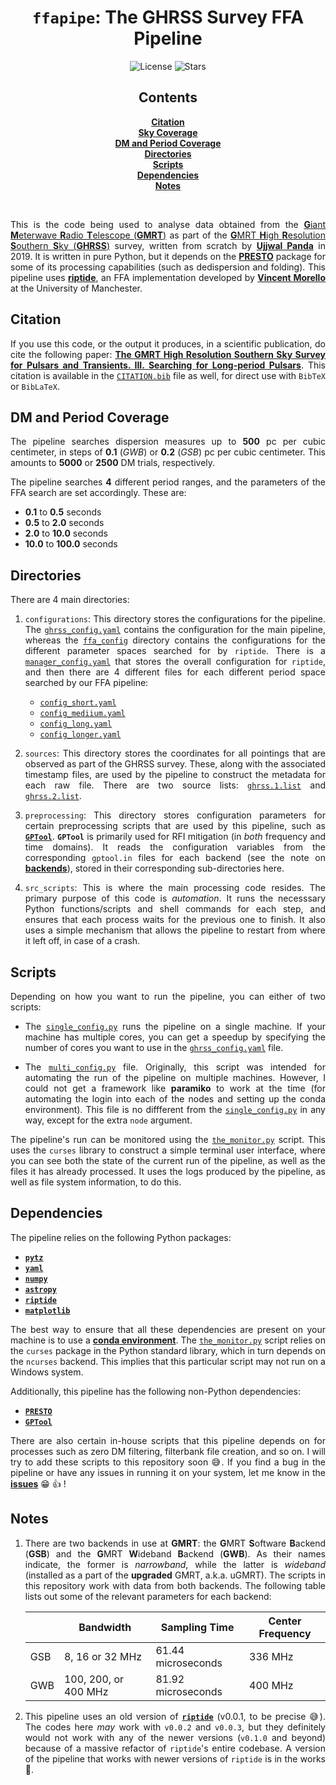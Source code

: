 <div align="center">

# `ffapipe`: The GHRSS Survey FFA Pipeline

![License][license]
![Stars][stars]

## Contents

[**Citation**](#citation)<br/>
[**Sky Coverage**](#sky-coverage)<br/>
[**DM and Period Coverage**](#dm-and-period-coverage)<br/>
[**Directories**](#directories)<br/>
[**Scripts**](#scripts)<br/>
[**Dependencies**](#dependencies)<br/>
[**Notes**](#notes)<br/>

</div>
<br/>

<div align="justify">

This is the code being used to analyse data obtained from the [**G**iant
**M**eterwave **R**adio **T**elescope (**GMRT**)][gmrt] as part of the [**G**MRT
**H**igh **R**esolution **S**outhern **S**ky (**GHRSS**)][ghrss] survey, written
from scratch by [**Ujjwal Panda**][upanda] in 2019. It is written in pure
Python, but it depends on the [**PRESTO**][presto] package for some of its
processing capabilities (such as dedispersion and folding). This pipeline uses
[**riptide**][riptide], an FFA implementation developed by [**Vincent
Morello**][morello] at
the University of Manchester.

## Citation

If you use this code, or the output it produces, in a scientific publication, do
cite the following paper: <u>[**The GMRT High Resolution Southern Sky Survey for
Pulsars and Transients. III. Searching for Long-period Pulsars**][GHRSS3]</u>.
This citation is available in the [`CITATION.bib`](CITATION.bib) file as well,
for direct use with `BibTeX` or `BibLaTeX`.

## DM and Period Coverage

The pipeline searches dispersion measures up to **500** pc per cubic centimeter,
in steps of **0.1** (*GWB*) or **0.2** (*GSB*) pc per cubic centimeter. This
amounts to **5000** or **2500** DM trials, respectively.

The pipeline searches **4** different period ranges, and the parameters of the
FFA search are set accordingly. These are:

* **0.1** to **0.5** seconds
* **0.5** to **2.0** seconds
* **2.0** to **10.0** seconds
* **10.0** to **100.0** seconds

## Directories

There are 4 main directories:

1. `configurations`: This directory stores the configurations for the pipeline.
   The [`ghrss_config.yaml`](./configurations/ghrss_config.yaml) contains the
   configuration for the main pipeline, whereas the
   [`ffa_config`](./configurations/ffa_config) directory contains the
   configurations for the different parameter spaces searched for by `riptide`.
   There is a
   [`manager_config.yaml`](./configurations/ffa_config/manager_config.yaml) that
   stores the overall configuration for `riptide`, and then there are 4
   different files for each different period space searched by our FFA pipeline:

    * [`config_short.yaml`](./configurations/ffa_config/config_short.yaml)
    * [`config_mediium.yaml`](./configurations/ffa_config/config_medium.yaml)
    * [`config_long.yaml`](./configurations/ffa_config/config_long.yaml)
    * [`config_longer.yaml`](./configurations/ffa_config/config_longer.yaml)

2. `sources`: This directory stores the coordinates for all pointings that are
   observed as part of the GHRSS survey. These, along with the associated
   timestamp files, are used by the pipeline to construct the metadata for each
   raw file. There are two source lists:
   [`ghrss.1.list`](./sources/ghrss.1.list) and
   [`ghrss.2.list`](./sources/ghrss.2.list).

3. `preprocessing`: This directory stores configuration parameters for certain
   preprocessing scripts that are used by this pipeline, such as
   [**`GPTool`**][gptool]. **`GPTool`** is primarily used for RFI mitigation (in
   *both* frequency and time domains). It reads the configuration variables from
   the corresponding `gptool.in` files for each backend (see the note on
   [**backends**](#notes)), stored in their corresponding sub-directories here.

4. `src_scripts`: This is where the main processing code resides. The primary
   purpose of this code is *automation*. It runs the necesssary Python
   functions/scripts and shell commands for each step, and ensures that each
   process waits for the previous one to finish. It also uses a simple mechanism
   that allows the pipeline to restart from where it left off, in case of a
   crash.

## Scripts

Depending on how you want to run the pipeline, you can either of two scripts:

* The [`single_config.py`](./single_config.py) runs the pipeline on a single
  machine. If your machine has multiple cores, you can get a speedup by
  specifying the number of cores you want to use in the
  [`ghrss_config.yaml`](./configurations/ghrss_config.yaml) file.

* The [`multi_config.py`](./multi_config.py) file. Originally, this script was
  intended for automating the run of the pipeline on multiple machines. However,
  I could not get a framework like **paramiko** to work at the time (for
  automating the login into each of the nodes and setting up the conda
  environment). This file is no diffferent from the
  [`single_config.py`](./single_config.py) in any way, except for the extra
  `node` argument.

The pipeline's run can be monitored using the
[`the_monitor.py`](./the_monitor.py) script. This uses the `curses` library to
construct a simple terminal user interface, where you can see both the state of
the current run of the pipeline, as well as the files it has already processed.
It uses the logs produced by the pipeline, as well as file system information,
to do this.

## Dependencies

The pipeline relies on the following Python packages:

* [**`pytz`**][pytz]
* [**`yaml`**][yaml]
* [**`numpy`**][numpy]
* [**`astropy`**][astropy]
* [**`riptide`**][riptide]
* [**`matplotlib`**][matplotlib]

The best way to ensure that all these dependencies are present on your machine
is to use a [**conda environment**][conda]. The
[`the_monitor.py`](./the_monitor.py) script relies on the `curses` package in
the Python standard library, which in turn depends on the `ncurses` backend.
This implies that this particular script may not run on a Windows system.

Additionally, this pipeline has the following non-Python dependencies:

* [**`PRESTO`**][presto]
* [**`GPTool`**][gptool]

There are also certain in-house scripts that this pipeline depends on for
processes such as zero DM filtering, filterbank file creation, and so on. I will
try to add these scripts to this repository soon :sweat_smile:. If you find a
bug in the pipeline or have any issues in running it on your system, let me know
in the [**issues**][issues] :grin: :+1: !

## Notes

1. There are two backends in use at **GMRT**: the **G**MRT **S**oftware
   **B**ackend (**GSB**) and the **G**MRT **W**ideband **B**ackend (**GWB**). As
   their names indicate, the former is *narrowband*, while the latter is
   *wideband* (installed as a part of the **upgraded** GMRT, a.k.a. uGMRT). The
   scripts in this repository work with data from both backends. The following
   table lists out some of the relevant parameters for each backend:

    <div align="center">

    |     |       Bandwidth      |    Sampling Time   | Center Frequency |
    | --- | -------------------- | ------------------ | ---------------- |
    | GSB |   8, 16 or 32 MHz    | 61.44 microseconds |     336 MHz      |
    | GWB | 100, 200, or 400 MHz | 81.92 microseconds |     400 MHz      |

    </div>

2. This pipeline uses an old version of [**`riptide`**][riptide] (v0.0.1, to be
   precise :sweat_smile:). The codes here *may* work with `v0.0.2` and `v0.0.3`,
   but they definitely would not work with any of the newer versions (`v0.1.0`
   and beyond) because of a massive refactor of `riptide`'s entire codebase. A
   version of the pipeline that works with newer versions of `riptide` is in the
   works :hammer:.

</div>

[morello]: https://github.com/v-morello
[upanda]: https://github.com/astrogewgaw

[GHRSS3]: https://doi.org/10.3847/1538-4357/ac7b91

[gmrt]: http://gmrt.ncra.tifr.res.in
[conda]: https://docs.conda.io/en/latest
[issues]: https://github.com/GHRSS/ffapipe/issues
[ghrss]: http://www.ncra.tifr.res.in/~bhaswati/GHRSS.html

[stars]: https://img.shields.io/github/stars/GHRSS/ffapipe?style=for-the-badge

[arXiv3]: https://img.shields.io/badge/arXiv-2206.00427-B31B1B.svg?style=for-the-badge
[license]: https://img.shields.io/github/license/astrogewgaw/ghrss-ffa?style=for-the-badge

[yaml]: https://pyyaml.org/
[numpy]: https://numpy.org/
[astropy]: https://www.astropy.org/
[matplotlib]: https://matplotlib.org/
[pytz]: https://pythonhosted.org/pytz/
[riptide]: https://github.com/v-morello/riptide
[presto]: https://github.com/scottransom/presto
[gptool]: https://github.com/chowdhuryaditya/gptool
